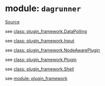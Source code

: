 # module: `dagrunner`

[Source](../dagrunner/__init__.py#L0)

see [class: plugin_framework.DataPolling](dagrunner.plugin_framework.md#class-datapolling)

see [class: plugin_framework.Input](dagrunner.plugin_framework.md#class-input)

see [class: plugin_framework.NodeAwarePlugin](dagrunner.plugin_framework.md#class-nodeawareplugin)

see [class: plugin_framework.Plugin](dagrunner.plugin_framework.md#class-plugin)

see [class: plugin_framework.Shell](dagrunner.plugin_framework.md#class-shell)

see [module: plugin_framework](dagrunner.plugin_framework.md#module-dagrunnerplugin_framework)

